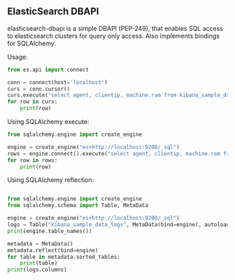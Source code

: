 ElasticSearch DBAPI
-------------------

elasticsearch-dbapi is a simple DBAPI (PEP-249), that enables SQL access to elasticsearch
clusters for query only access. Also implements bindings for SQLAlchemy. 

Usage:

```python
from es.api import connect

conn = connect(host='localhost')
curs = conn.cursor()
curs.execute("select agent, clientip, machine.ram from kibana_sample_data_logs LIMIT 10")
for row in curs:
    print(row)
```

Using SQLAlchemy execute:

```python
from sqlalchemy.engine import create_engine

engine = create_engine("es+http://localhost:9200/_sql")
rows = engine.connect().execute("select agent, clientip, machine.ram from kibana_sample_data_logs LIMIT 10")
for row in rows:
    print(row)

```

Using SQLAlchemy reflection:

```python

from sqlalchemy.engine import create_engine
from sqlalchemy.schema import Table, MetaData

engine = create_engine("es+http://localhost:9200/_sql")
logs = Table("kibana_sample_data_logs", MetaData(bind=engine), autoload=True)
print(engine.table_names())

metadata = MetaData()
metadata.reflect(bind=engine)
for table in metadata.sorted_tables:
    print(table)
print(logs.columns)
```
